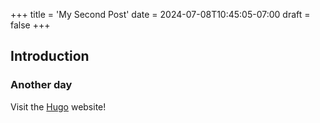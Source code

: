 +++
title = 'My Second Post'
date = 2024-07-08T10:45:05-07:00
draft = false
+++


## Introduction

### Another day
Visit the [Hugo](https://gohugo.io) website!